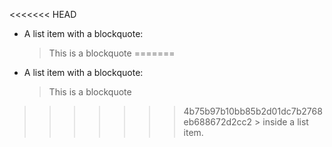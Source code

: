 <<<<<<< HEAD
*   A list item with a blockquote:

    > This is a blockquote
=======
*   A list item with a blockquote:

    > This is a blockquote
>>>>>>> 4b75b97b10bb85b2d01dc7b2768eb688672d2cc2
    > inside a list item.